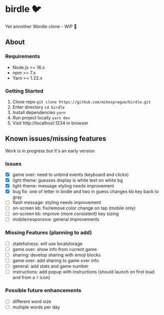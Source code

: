 # birdle :bird:

Yet annother Wordle clone - WIP :construction:

## About

### Requirements

- Node.js >= 16.x
- npm >= 7.x
- Yarn >= 1.22.x

### Getting Started

1. Clone repo `git clone https://github.com/mikesprague/birdle.git`
1. Enter directory `cd birdle`
1. Install dependencies `yarn`
1. Run project locally `yarn dev`
1. Visit http://localhost:1234 in browser

## Known issues/missing features

Work is in progress but it's an early version

### Issues

- [x] game over: need to unbind events (keyboard and clicks)
- [x] light theme: guesses display is white text on white bg
- [x] light theme: message styling needs improvement
- [x] bug fix: one of letter in birdle and two in guess changes kb key back to gray
- [ ] flash message: styling needs improvement
- [ ] on-screen kb: fix/remove color change on tap (mobile only)
- [ ] on-screen kb: improve (more consistent) key sizing
- [ ] mobile/responsive: general improvements

### Missing Features (planning to add)

- [ ] statefulness: will use localstorage
- [ ] game over: show info from current game
- [ ] sharing: develop sharing with emoji blocks
- [ ] game over: add sharing to game over info
- [ ] general: add stats and game number
- [ ] instructions: add popup with instructions (should launch on first load and from a `?` icon)

### Possible future enhancements

- [ ] different word size
- [ ] multiple words per day
